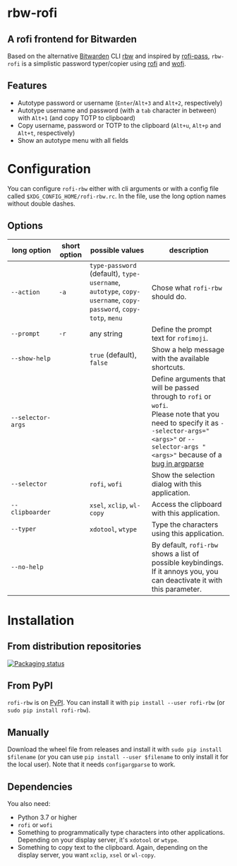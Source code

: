 # rbw-rofi
## A rofi frontend for Bitwarden

Based on the alternative [Bitwarden](https://bitwarden.com/) CLI [rbw](https://git.tozt.net/rbw) and inspired by [rofi-pass](https://github.com/carnager/rofi-pass), `rbw-rofi` is a simplistic password typer/copier using [rofi](https://github.com/davatorium/rofi) and [wofi](https://hg.sr.ht/~scoopta/wofi).

## Features
- Autotype password or username (`Enter`/`Alt+3` and `Alt+2`, respectively)
- Autotype username and password (with a `tab` character in between) with `Alt+1` (and copy TOTP to clipboard)
- Copy username, password or TOTP to the clipboard (`Alt+u`, `Alt+p` and `Alt+t`, respectively)
- Show an autotype menu with all fields

# Configuration
You can configure `rofi-rbw` either with cli arguments or with a config file called `$XDG_CONFIG_HOME/rofi-rbw.rc`. In the file, use the long option names without double dashes.

## Options

| long option       | short option | possible values                                                                                               | description                                                                                                                                                                                                                                  |
|-------------------|--------------|---------------------------------------------------------------------------------------------------------------|----------------------------------------------------------------------------------------------------------------------------------------------------------------------------------------------------------------------------------------------|
| `--action`        | `-a`         | `type-password` (default), `type-username`, `autotype`, `copy-username`, `copy-password`, `copy-totp`, `menu` | Chose what `rofi-rbw` should do.                                                                                                                                                                                                             |
| `--prompt`        | `-r`         | any string                                                                                                    | Define the prompt text for `rofimoji`.                                                                                                                                                                                                       |
| `--show-help`     |              | `true` (default), `false`                                                                                     | Show a help message with the available shortcuts.                                                                                                                                                                                            |
| `--selector-args` |              |                                                                                                               | Define arguments that will be passed through to `rofi` or `wofi`.<br/>Please note that you need to specify it as `--selector-args="<args>"` or `--selector-args " <args>"` because of a [bug in argparse](https://bugs.python.org/issue9334) |
| `--selector`      |              | `rofi`, `wofi`                                                                                                | Show the selection dialog with this application.                                                                                                                                                                                             |
| `--clipboarder`   |              | `xsel`, `xclip`, `wl-copy`                                                                                    | Access the clipboard with this application.                                                                                                                                                                                                  |
| `--typer`         |              | `xdotool`, `wtype`                                                                                            | Type the characters using this application.                                                                                                                                                                                                  |
| `--no-help`       |              |                                                                                                               | By default, `rofi-rbw` shows a list of possible keybindings. If it annoys you, you can deactivate it with this parameter.                                                                                                                    |

# Installation

## From distribution repositories
[![Packaging status](https://repology.org/badge/vertical-allrepos/rofi-rbw.svg)](https://repology.org/project/rofi-rbw/versions)

## From PyPI
`rofi-rbw` is on [PyPI](https://pypi.org/project/rofi-rbw/). You can install it with `pip install --user rofi-rbw` (or `sudo pip install rofi-rbw`).

## Manually
Download the wheel file from releases and install it with  `sudo pip install $filename` (or you can use `pip install --user $filename` to only install it for the local user).
Note that it needs `configargparse` to work.

## Dependencies
You also need:
- Python 3.7 or higher
- `rofi` or `wofi`
- Something to programmatically type characters into other applications. Depending on your display server, it's `xdotool` or `wtype`.
- Something to copy text to the clipboard. Again, depending on the display server, you want `xclip`, `xsel` or `wl-copy`.

